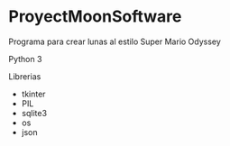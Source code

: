 # ProyectMoonSoftware
Programa para crear lunas al estilo Super Mario Odyssey

Python 3

Librerias
  - tkinter
  - PIL
  - sqlite3
  - os
  - json
